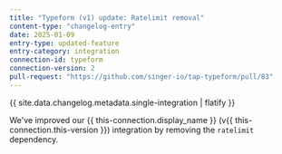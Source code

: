 ```yaml
---
title: "Typeform (v1) update: Ratelimit removal"
content-type: "changelog-entry"
date: 2025-01-09
entry-type: updated-feature
entry-category: integration
connection-id: typeform
connection-version: 2
pull-request: "https://github.com/singer-io/tap-typeform/pull/83"
---
```

{{ site.data.changelog.metadata.single-integration | flatify }}

We've improved our {{ this-connection.display_name }} (v{{ this-connection.this-version }}) integration by removing the `ratelimit` dependency.